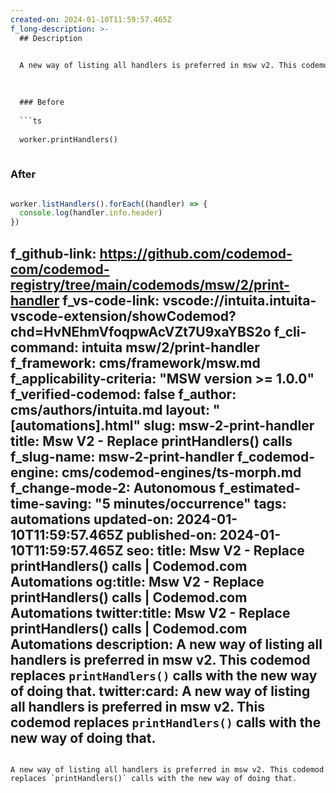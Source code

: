 ```yaml
---
created-on: 2024-01-10T11:59:57.465Z
f_long-description: >-
  ## Description
  

  A new way of listing all handlers is preferred in msw v2. This codemod replaces `printHandlers()` calls with the new way of doing that.
  

  
  ### Before
  
  ```ts
  
  worker.printHandlers()
  
  ```
  
  ### After
  
  ```ts
  
  worker.listHandlers().forEach((handler) => {
    console.log(handler.info.header)
  })
  
  ```
f_github-link: https://github.com/codemod-com/codemod-registry/tree/main/codemods/msw/2/print-handler
f_vs-code-link: vscode://intuita.intuita-vscode-extension/showCodemod?chd=HvNEhmVfoqpwAcVZt7U9xaYBS2o
f_cli-command: intuita msw/2/print-handler
f_framework: cms/framework/msw.md
f_applicability-criteria: "MSW version >= 1.0.0"
f_verified-codemod: false
f_author: cms/authors/intuita.md
layout: "[automations].html"
slug: msw-2-print-handler
title: Msw V2 - Replace printHandlers() calls
f_slug-name: msw-2-print-handler
f_codemod-engine: cms/codemod-engines/ts-morph.md
f_change-mode-2: Autonomous
f_estimated-time-saving: "5 minutes/occurrence"
tags: automations
updated-on: 2024-01-10T11:59:57.465Z
published-on: 2024-01-10T11:59:57.465Z
seo:
  title: Msw V2 - Replace printHandlers() calls | Codemod.com Automations
  og:title: Msw V2 - Replace printHandlers() calls | Codemod.com Automations
  twitter:title: Msw V2 - Replace printHandlers() calls | Codemod.com Automations
  description: A new way of listing all handlers is preferred in msw v2. This codemod replaces `printHandlers()` calls with the new way of doing that.
  twitter:card: A new way of listing all handlers is preferred in msw v2. This codemod replaces `printHandlers()` calls with the new way of doing that.
---
```

A new way of listing all handlers is preferred in msw v2. This codemod replaces `printHandlers()` calls with the new way of doing that.